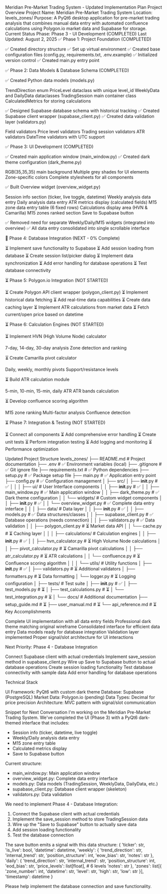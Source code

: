 Meridian Pre-Market Trading System - Updated Implementation Plan
Project Overview
Project Name: Meridian Pre-Market Trading System
Location: levels_zones/
Purpose: A PyQt6 desktop application for pre-market trading analysis that combines manual data entry with automated confluence calculations using Polygon.io market data and Supabase for storage.
Current Status
Phase: Phase 3 - UI Development (COMPLETED)
Last Updated: August 2, 2025
✅ Phase 1: Project Foundation (COMPLETED)

✅ Created directory structure
✅ Set up virtual environment
✅ Created base configuration files (config.py, requirements.txt, .env.example)
✅ Initialized version control
✅ Created main.py entry point

✅ Phase 2: Data Models & Database Schema (COMPLETED)

✅ Created Python data models (models.py)

TrendDirection enum
PriceLevel dataclass with unique level_id
WeeklyData and DailyData dataclasses
TradingSession main container class
CalculatedMetrics for storing calculations


✅ Designed Supabase database schema with historical tracking
✅ Created Supabase client wrapper (supabase_client.py)
✅ Created data validation layer (validators.py)

Field validators
Price level validators
Trading session validators
ATR validators
DateTime validators with UTC support



✅ Phase 3: UI Development (COMPLETED)

✅ Created main application window (main_window.py)
✅ Created dark theme configuration (dark_theme.py)

RGB(35,35,35) main background
Multiple grey shades for UI elements
Zone-specific colors
Complete stylesheets for all components


✅ Built Overview widget (overview_widget.py)

Session info section (ticker, live toggle, datetime)
Weekly analysis data entry
Daily analysis data entry
ATR metrics display (calculated fields)
M15 zone data entry table (6 fixed rows)
Calculations display area (HVN & Camarilla)
M15 zones ranked section
Save to Supabase button


✅ Removed need for separate Weekly/Daily/M15 widgets (integrated into overview)
✅ All data entry consolidated into single scrollable interface

🔄 Phase 4: Database Integration (NEXT - 0% Complete)

⏳ Implement save functionality to Supabase
⏳ Add session loading from database
⏳ Create session list/picker dialog
⏳ Implement data synchronization
⏳ Add error handling for database operations
⏳ Test database connectivity

⏳ Phase 5: Polygon.io Integration (NOT STARTED)

⏳ Create Polygon API client wrapper (polygon_client.py)
⏳ Implement historical data fetching
⏳ Add real-time data capabilities
⏳ Create data caching layer
⏳ Implement ATR calculations from market data
⏳ Fetch current/open price based on datetime

⏳ Phase 6: Calculation Engines (NOT STARTED)

⏳ Implement HVN (High Volume Node) calculator

7-day, 14-day, 30-day analysis
Zone detection and ranking


⏳ Create Camarilla pivot calculator

Daily, weekly, monthly pivots
Support/resistance levels


⏳ Build ATR calculation module

5-min, 10-min, 15-min, daily ATR
ATR bands calculation


⏳ Develop confluence scoring algorithm

M15 zone ranking
Multi-factor analysis
Confluence detection



⏳ Phase 7: Integration & Testing (NOT STARTED)

⏳ Connect all components
⏳ Add comprehensive error handling
⏳ Create unit tests
⏳ Perform integration testing
⏳ Add logging and monitoring
⏳ Performance optimization

Updated Project Structure
levels_zones/
├── README.md                    # Project documentation
├── .env                        # ✅ Environment variables (local)
├── .gitignore                  # ✅ Git ignore file
├── requirements.txt            # ✅ Python dependencies
├── setup.py                    # ✅ Package setup file
├── main.py                     # ✅ Application entry point
├── config.py                   # ✅ Configuration management
│
├── src/
│   ├── __init__.py            # ✅
│   │
│   ├── ui/                     # User Interface components
│   │   ├── __init__.py        # ✅
│   │   ├── main_window.py     # ✅ Main application window
│   │   ├── dark_theme.py      # ✅ Dark theme configuration
│   │   └── widgets/           # Custom widget components
│   │       ├── __init__.py    # ✅
│   │       └── overview_widget.py  # ✅ Complete data entry interface
│   │
│   ├── data/                   # Data layer
│   │   ├── __init__.py        # ✅
│   │   ├── models.py          # ✅ Data structures/classes
│   │   ├── supabase_client.py # ✅ Database operations (needs connection)
│   │   ├── validators.py      # ✅ Data validation
│   │   ├── polygon_client.py  # ⏳ Market data API
│   │   └── cache.py           # ⏳ Caching layer
│   │
│   ├── calculations/           # Calculation engines
│   │   ├── __init__.py        # ✅
│   │   ├── hvn_calculator.py  # ⏳ High Volume Node calculations
│   │   ├── pivot_calculator.py # ⏳ Camarilla pivot calculations
│   │   ├── atr_calculator.py  # ⏳ ATR calculations
│   │   └── confluence.py      # ⏳ Confluence scoring algorithm
│   │
│   └── utils/                  # Utility functions
│       ├── __init__.py        # ✅
│       ├── validators.py      # ⏳ Additional validators
│       ├── formatters.py      # ⏳ Data formatting
│       └── logger.py          # ⏳ Logging configuration
│
├── tests/                      # Test suite
│   ├── __init__.py            # ✅
│   ├── test_models.py         # ⏳
│   ├── test_calculations.py   # ⏳
│   └── test_integration.py    # ⏳
│
└── docs/                       # Additional documentation
    ├── setup_guide.md         # ⏳
    ├── user_manual.md         # ⏳
    └── api_reference.md       # ⏳
Key Accomplishments

Complete UI implementation with all data entry fields
Professional dark theme matching original wireframe
Consolidated interface for efficient data entry
Data models ready for database integration
Validation layer implemented
Proper signal/slot architecture for UI interactions

Next Priority: Phase 4 - Database Integration

Connect Supabase client with actual credentials
Implement save_session method in supabase_client.py
Wire up Save to Supabase button to actual database operations
Create session loading functionality
Test database connectivity with sample data
Add error handling for database operations

Technical Stack

UI Framework: PyQt6 with custom dark theme
Database: Supabase (PostgreSQL)
Market Data: Polygon.io (pending)
Data Types: Decimal for price precision
Architecture: MVC pattern with signal/slot communication


Snippet for Next Conversation
I'm working on the Meridian Pre-Market Trading System. We've completed the UI (Phase 3) with a PyQt6 dark-themed interface that includes:
- Session info (ticker, datetime, live toggle)
- Weekly/Daily analysis data entry
- M15 zone entry table
- Calculated metrics display
- Save to Supabase button

Current structure:
- main_window.py: Main application window
- overview_widget.py: Complete data entry interface
- models.py: Data models (TradingSession, WeeklyData, DailyData, etc.)
- supabase_client.py: Database client wrapper (skeleton)
- validators.py: Data validation

We need to implement Phase 4 - Database Integration:
1. Connect the Supabase client with actual credentials
2. Implement the save_session method to store TradingSession data
3. Wire up the "Save to Supabase" button to actually save data
4. Add session loading functionality
5. Test the database connection

The save button emits a signal with this data structure:
{
    'ticker': str,
    'is_live': bool,
    'datetime': datetime,
    'weekly': {
        'trend_direction': str,
        'internal_trend': str,
        'position_structure': int,
        'eow_bias': str,
        'notes': str
    },
    'daily': {
        'trend_direction': str,
        'internal_trend': str,
        'position_structure': int,
        'eod_bias': str,
        'price_levels': list[float],  # 6 levels
        'notes': str
    },
    'zones': list[{
        'zone_number': int,
        'datetime': str,
        'level': str,
        'high': str,
        'low': str
    }],
    'timestamp': datetime
}

Please help implement the database connection and save functionality.